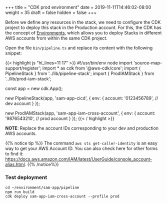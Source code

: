 +++
title = "CDK prod environment"
date = 2019-11-11T14:46:02-08:00
weight = 35
draft = false
hidden = false
+++

Before we define any resources in the stack, we need to configure the CDK project to deploy this stack in the Production account. For this, the CDK has the concept of [Environments](https://docs.aws.amazon.com/cdk/latest/guide/environments.html), which allows you to deploy Stacks in different AWS accounts from within the same CDK project. 

Open the file `bin/pipeline.ts` and replace its content with the following snippet:

{{< highlight js "hl_lines=11 17" >}}
#!/usr/bin/env node
import 'source-map-support/register';
import * as cdk from '@aws-cdk/core';
import { PipelineStack } from '../lib/pipeline-stack';
import { ProdIAMStack } from '../lib/prod-iam-stack';

const app = new cdk.App();

new PipelineStack(app, 'sam-app-cicd', {
    env: {
        account: '0123456789', // dev account
    }
});

new ProdIAMStack(app, 'sam-app-iam-cross-account', {
    env: {
        account: '9876543210', // prod account
    }
});
{{< / highlight >}}

**NOTE**: Replace the account IDs corresponding to your dev and production AWS accounts.

{{% notice tip %}}
The command `aws sts get-caller-identity` is an easy way to get your AWS Account ID. You can also check here for other forms to find it: https://docs.aws.amazon.com/IAM/latest/UserGuide/console_account-alias.html.
{{% /notice%}}

### Test deployment

```
cd ~/environment/sam-app/pipeline
npm run build
cdk deploy sam-app-iam-cross-account --profile prod
```


